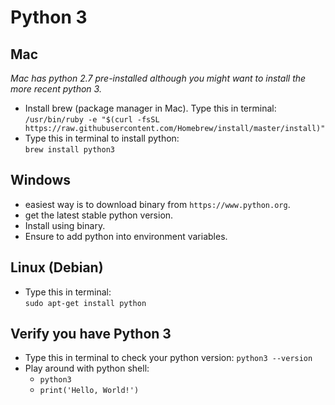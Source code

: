 # Python 3

## Mac
*Mac has python 2.7 pre-installed although you might want to install the more recent python 3.*
- Install brew (package manager in Mac). Type this in terminal:  
  `/usr/bin/ruby -e "$(curl -fsSL https://raw.githubusercontent.com/Homebrew/install/master/install)"
`
- Type this in terminal to install python:  
  `brew install python3`

## Windows
- easiest way is to download binary from `https://www.python.org`.
- get the latest stable python version.
- Install using binary.
- Ensure to add python into environment variables.

## Linux (Debian)
- Type this in terminal:  
  `sudo apt-get install python`

## Verify you have Python 3
- Type this in terminal to check your python version:
    `python3 --version`
- Play around with python shell:
    - `python3`
    - `print('Hello, World!')`